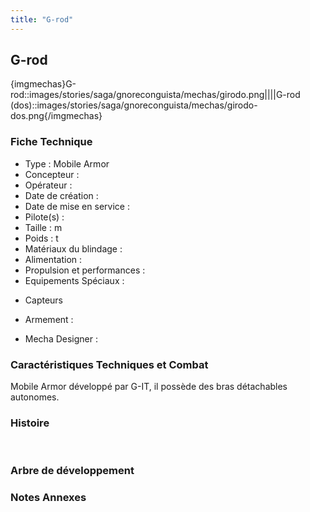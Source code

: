 ```yaml
---
title: "G-rod"
---
```


G-rod
-----


{imgmechas}G-rod::images/stories/saga/gnoreconguista/mechas/girodo.png||||G-rod (dos)::images/stories/saga/gnoreconguista/mechas/girodo-dos.png{/imgmechas}


### Fiche Technique


- Type : Mobile Armor   
- Concepteur :   
- Opérateur :   
- Date de création :   
- Date de mise en service :   
- Pilote(s) :   
- Taille : m   
- Poids : t   
- Matériaux du blindage :   
- Alimentation :   
- Propulsion et performances :   
- Equipements Spéciaux :


* Capteurs


- Armement :


- Mecha Designer :


### Caractéristiques Techniques et Combat


Mobile Armor développé par G-IT, il possède des bras détachables autonomes.


### Histoire


 


### Arbre de développement


### Notes Annexes

